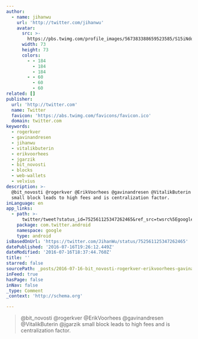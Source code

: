 ```yaml
---
author:
  - name: jihanwu
    url: 'http://twitter.com/jihanwu'
    avatar:
      src: >-
        https://pbs.twimg.com/profile_images/567383388659523585/S15iNdqD_bigger.jpeg
      width: 73
      height: 73
      colors:
        - - 184
          - 184
          - 184
        - - 60
          - 60
          - 60
related: []
publisher:
  url: 'http://twitter.com'
  name: Twitter
  favicon: 'https://abs.twimg.com/favicons/favicon.ico'
  domain: twitter.com
keywords:
  - rogerkver
  - gavinandresen
  - jihanwu
  - vitalikbuterin
  - erikvoorhees
  - jgarzik
  - bit_novosti
  - blocks
  - web-wallets
  - velvius
description: >-
  @bit_novosti @rogerkver @ErikVoorhees @gavinandresen @VitalikButerin @jgarzik
  small block leads to high fees and is centralization factor.
inLanguage: en
app_links:
  - path: >-
      twitter/tweet?status_id=752561125347262465&ref_src=twsrc%5Egoogle%7Ctwcamp%5Eandroidseo%7Ctwgr%5Estatus%7Ctwterm%5E752561125347262465
    package: com.twitter.android
    namespace: google
    type: android
isBasedOnUrl: 'https://twitter.com/JihanWu/status/752561125347262465'
datePublished: '2016-07-16T19:26:12.449Z'
dateModified: '2016-07-16T18:37:44.760Z'
title: ''
starred: false
sourcePath: _posts/2016-07-16-bit_novosti-rogerkver-erikvoorhees-gavinandresen-vitali.md
inFeed: true
hasPage: false
inNav: false
_type: Comment
_context: 'http://schema.org'

---
```

> @bit\_novosti @rogerkver @ErikVoorhees @gavinandresen @VitalikButerin @jgarzik small block leads to high fees and is centralization factor.